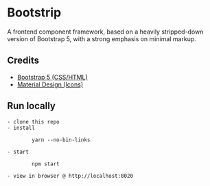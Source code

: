 # Bootstrip

A frontend component framework, based on a heavily stripped-down version of Bootstrap 5, with a strong emphasis on minimal markup.

## Credits

- [Bootstrap 5 (CSS/HTML)](https://github.com/twbs/bootstrap)
- [Material Design (Icons)](https://material.io) 

## Run locally

    - clone this repo
    - install

            yarn --no-bin-links

    - start

            npm start

    - view in browser @ http://localhost:8020

